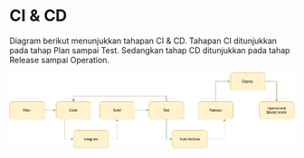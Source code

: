 # CI & CD
Diagram berikut menunjukkan tahapan CI & CD. Tahapan CI ditunjukkan pada tahap Plan sampai Test. Sedangkan tahap CD ditunjukkan pada tahap Release sampai Operation.

![CI & CD](05.png)
